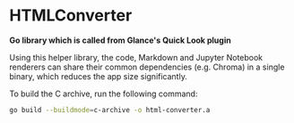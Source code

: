 # HTMLConverter

**Go library which is called from Glance's Quick Look plugin**

Using this helper library, the code, Markdown and Jupyter Notebook renderers can share their common dependencies (e.g. Chroma) in a single binary, which reduces the app size significantly.

To build the C archive, run the following command:

```sh
go build --buildmode=c-archive -o html-converter.a
```
